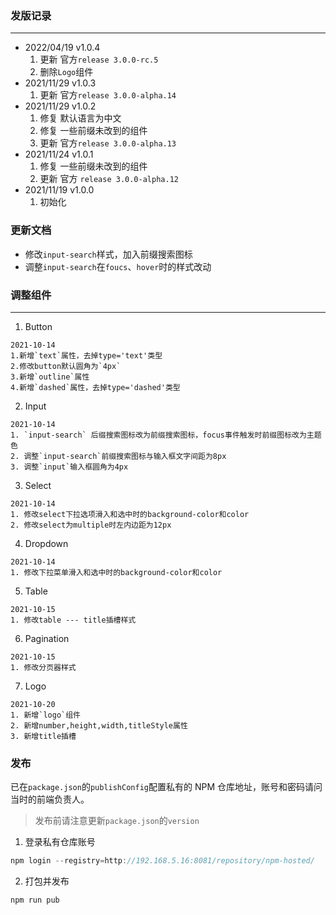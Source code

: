 ### 发版记录

---

- 2022/04/19 v1.0.4
  1. 更新 官方`release 3.0.0-rc.5`
  2. 删除`Logo`组件
- 2021/11/29 v1.0.3
  1. 更新 官方`release 3.0.0-alpha.14`
- 2021/11/29 v1.0.2
  1. 修复 默认语言为中文
  2. 修复 一些前缀未改到的组件
  3. 更新 官方`release 3.0.0-alpha.13`
- 2021/11/24 v1.0.1
  1. 修复 一些前缀未改到的组件
  2. 更新 官方 `release 3.0.0-alpha.12`
- 2021/11/19 v1.0.0
  1. 初始化

### 更新文档

- 修改`input-search`样式，加入前缀搜索图标
- 调整`input-search`在`foucs`、`hover`时的样式改动

### 调整组件

---

1. Button

```
2021-10-14
1.新增`text`属性，去掉type='text'类型
2.修改button默认圆角为`4px`
3.新增`outline`属性
4.新增`dashed`属性，去掉type='dashed'类型
```

2. Input

```
2021-10-14
1. `input-search` 后缀搜索图标改为前缀搜索图标，focus事件触发时前缀图标改为主题色
2. 调整`input-search`前缀搜索图标与输入框文字间距为8px
3. 调整`input`输入框圆角为4px
```

3. Select

```
2021-10-14
1. 修改select下拉选项滑入和选中时的background-color和color
2. 修改select为multiple时左内边距为12px
```

4. Dropdown

```
2021-10-14
1. 修改下拉菜单滑入和选中时的background-color和color
```

5. Table

```
2021-10-15
1. 修改table --- title插槽样式
```

6. Pagination

```
2021-10-15
1. 修改分页器样式
```

7. Logo

```
2021-10-20
1. 新增`logo`组件
2. 新增number,height,width,titleStyle属性
3. 新增title插槽
```

### 发布

已在`package.json`的`publishConfig`配置私有的 NPM 仓库地址，账号和密码请问当时的前端负责人。

> 发布前请注意更新`package.json`的`version`

1. 登录私有仓库账号

```javascript
npm login --registry=http://192.168.5.16:8081/repository/npm-hosted/
```

2. 打包并发布

```javascript
npm run pub
```
